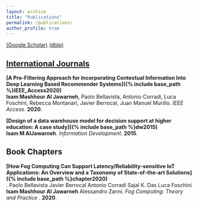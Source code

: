 ```yaml
---
layout: archive
title: "Publications"
permalink: /publications/
author_profile: true
---
```

[(Google Scholar)](https://scholar.google.com/citations?user=hv5C-NIAAAAJ&hl=en)
[(dblp)](https://dblp.org/pers/a/Aljawarneh:Isam_Mashhour.html)

## <u>International Journals</u>

<b>[A Pre-Filtering Approach for Incorporating Contextual Information Into Deep Learning Based Recommender Systems]({% include base_path %}IEEE_Access2020)</b><br>
<b>Isam Mashhour Al Jawarneh</b>, Paolo Bellavista, Antonio Corradi, Luca Foschini, Rebecca Montanari, Javier Berrocal, Juan Manuel Murillo. <i>IEEE Access</i>. <b>2020</b>.

<b>[Design of a data warehouse model for decision support at higher education: A case study]({% include base_path %}dw2015)</b><br>
<b>Isam M AlJawarneh</b>. <i>Information Development</i>. <b>2015</b>.

## Book Chapters

<b>[How Fog Computing Can Support Latency/Reliability‐sensitive IoT Applications: An Overview and a Taxonomy of State‐of‐the‐art Solutions]({% include base_path %}chapter2020)</b><br>. Paolo Bellavista  Javier Berrocal  Antonio Corradi  Sajal K. Das  Luca Foschini  <b>Isam Mashhour Al Jawarneh</b>  Alessandro Zanni. <i>Fog Computing: Theory and Practice</i> . <b>2020</b>.
